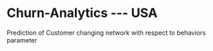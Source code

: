 # Churn-Analytics --- USA
Prediction of  Customer changing network with respect to behaviors parameter 
